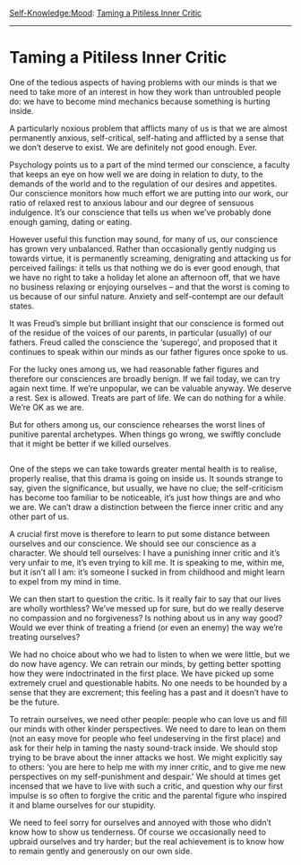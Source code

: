 [Self-Knowledge:](https://www.theschooloflife.com/thebookoflife/category/self-knowledge/)[Mood](https://www.theschooloflife.com/thebookoflife/category/self-knowledge/mood/): [Taming a Pitiless Inner Critic](https://www.theschooloflife.com/thebookoflife/taming-a-pitiless-inner-critic/)

* * *

# Taming a Pitiless Inner Critic

One of the tedious aspects of having problems with our minds is that we need to take more of an interest in how they work than untroubled people do: we have to become mind mechanics because something is hurting inside.

A particularly noxious problem that afflicts many of us is that we are almost permanently anxious, self-critical, self-hating and afflicted by a sense that we don’t deserve to exist. We are definitely not good enough. Ever.&nbsp;

Psychology points us to a part of the mind termed our conscience, a faculty that keeps an eye on how well we are doing in relation to duty, to the demands of the world and to the regulation of our desires and appetites. Our conscience monitors how much effort we are putting into our work, our ratio of relaxed rest to anxious labour and our degree of sensuous indulgence. It’s our conscience that tells us when we’ve probably done enough gaming, dating or eating.

However useful this function may sound, for many of us, our conscience has grown very unbalanced. Rather than occasionally gently nudging us towards virtue, it is permanently screaming, denigrating and attacking us for perceived failings: it tells us that nothing we do is ever good enough, that we have no right to take a holiday let alone an afternoon off, that we have no business relaxing or enjoying ourselves – and that the worst is coming to us because of our sinful nature. Anxiety and self-contempt are our default states.

It was Freud’s simple but brilliant insight that our conscience is formed out of the residue of the voices of our parents, in particular (usually) of our fathers. Freud called the conscience the ‘superego’, and proposed that it continues to speak within our minds as our father figures once spoke to us.

For the lucky ones among us, we had reasonable father figures and therefore our consciences are broadly benign. If we fail today, we can try again next time. If we’re unpopular, we can be valuable anyway. We deserve a rest. Sex is allowed. Treats are part of life. We can do nothing for a while. We’re OK as we are.

But for others among us, our conscience rehearses the worst lines of punitive parental archetypes. When things go wrong, we swiftly conclude that it might be better if we killed ourselves.

<figure class="aligncenter"><img src="https://www.theschooloflife.com/thebookoflife/wp-content/uploads/2020/07/unnamed-1.jpg" alt="" class="wp-image-24896"></figure>

One of the steps we can take towards greater mental health is to realise, properly realise, that this drama is going on inside us. It sounds strange to say, given the significance, but usually, we have no clue; the self-criticism has become too familiar to be noticeable, it’s just how things are and who we are. We can’t draw a distinction between the fierce inner critic and any other part of us.&nbsp;

A crucial first move is therefore to learn to put some distance between ourselves and our conscience. We should see our conscience as a character. We should tell ourselves: I have a punishing inner critic and it’s very unfair to me, it’s even trying to kill me. It is speaking to me, within me, but it isn’t all I am: it’s someone I sucked in from childhood and might learn to expel from my mind in time.&nbsp;

We can then start to question the critic. Is it really fair to say that our lives are wholly worthless? We’ve messed up for sure, but do we really deserve no compassion and no forgiveness? Is nothing about us in any way good? Would we ever think of treating a friend (or even an enemy) the way we’re treating ourselves?&nbsp;

We had no choice about who we had to listen to when we were little, but we do now have agency. We can retrain our minds, by getting better spotting how they were indoctrinated in the first place. We have picked up some extremely cruel and questionable habits. No one needs to be hounded by a sense that they are excrement; this feeling has a past and it doesn’t have to be the future.

To retrain ourselves, we need other people: people who can love us and fill our minds with other kinder perspectives. We need to dare to lean on them (not an easy move for people who feel undeserving in the first place) and ask for their help in taming the nasty sound-track inside. We should stop trying to be brave about the inner attacks we host. We might explicitly say to others: ‘you are here to help me with my inner critic, and to give me new perspectives on my self-punishment and despair.’ We should at times get incensed that we have to live with such a critic, and question why our first impulse is so often to forgive the critic and the parental figure who inspired it and blame ourselves for our stupidity.&nbsp;

We need to feel sorry for ourselves and annoyed with those who didn’t know how to show us tenderness. Of course we occasionally need to upbraid ourselves and try harder; but the real achievement is to know how to remain gently and generously on our own side.
